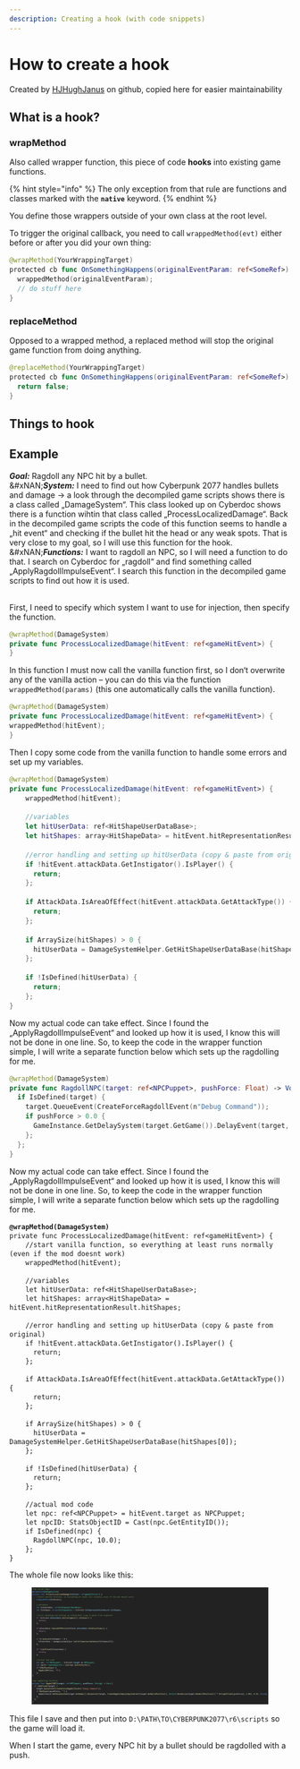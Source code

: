 ```yaml
---
description: Creating a hook (with code snippets)
---
```


# How to create a hook

Created by [HJHughJanus](https://github.com/HJHughJanus) on github, copied here for easier maintainability

## What is a hook?

### wrapMethod

Also called wrapper function, this piece of code **hooks** into existing game functions.&#x20;

{% hint style="info" %}
The only exception from that rule are functions and classes marked with the **`native`** keyword.
{% endhint %}

You define those wrappers outside of your own class at the root level.

To trigger the original callback, you need to call  `wrappedMethod(evt)` either before or after you did your own thing:

```swift
@wrapMethod(YourWrappingTarget)
protected cb func OnSomethingHappens(originalEventParam: ref<SomeRef>) -> Bool {
  wrappedMethod(originalEventParam);
  // do stuff here
}
```

### replaceMethod

Opposed to a wrapped method, a replaced method will stop the original game function from doing anything.

```swift
@replaceMethod(YourWrappingTarget)
protected cb func OnSomethingHappens(originalEventParam: ref<SomeRef>) -> Bool {
  return false;
}
```

## Things to hook

## **Example**

_**Goal:**_ Ragdoll any NPC hit by a bullet.\
&#xNAN;_**System:**_ I need to find out how Cyberpunk 2077 handles bullets and damage → a look through the decompiled game scripts shows there is a class called „DamageSystem“. This class looked up on Cyberdoc shows there is a function wihtin that class called „ProcessLocalizedDamage“. Back in the decompiled game scripts the code of this function seems to handle a „hit event“ and checking if the bullet hit the head or any weak spots. That is very close to my goal, so I will use this function for the hook.\
&#xNAN;_**Functions:**_ I want to ragdoll an NPC, so I will need a function to do that. I search on Cyberdoc for „ragdoll“ and find something called „ApplyRagdollImpulseEvent“. I search this function in the decompiled game scripts to find out how it is used.

\
First, I need to specify which system I want to use for injection, then specify the function.

```swift
@wrapMethod(DamageSystem)
private func ProcessLocalizedDamage(hitEvent: ref<gameHitEvent>) {
}
```

In this function I must now call the vanilla function first, so I don‘t overwrite any of the vanilla action – you can do this via the function `wrappedMethod(params)` (this one automatically calls the vanilla function).

```swift
@wrapMethod(DamageSystem)
private func ProcessLocalizedDamage(hitEvent: ref<gameHitEvent>) {
wrappedMethod(hitEvent);
}
```

Then I copy some code from the vanilla function to handle some errors and set up my variables.

```swift
@wrapMethod(DamageSystem)
private func ProcessLocalizedDamage(hitEvent: ref<gameHitEvent>) {
    wrappedMethod(hitEvent);
    
    //variables
    let hitUserData: ref<HitShapeUserDataBase>;
    let hitShapes: array<HitShapeData> = hitEvent.hitRepresentationResult.hitShapes;
    
    //error handling and setting up hitUserData (copy & paste from original)
    if !hitEvent.attackData.GetInstigator().IsPlayer() {
      return;
    };
    
    if AttackData.IsAreaOfEffect(hitEvent.attackData.GetAttackType()) {
      return;
    };
    
    if ArraySize(hitShapes) > 0 {
      hitUserData = DamageSystemHelper.GetHitShapeUserDataBase(hitShapes[0]);
    };
    
    if !IsDefined(hitUserData) {
      return;
    };
}

```

Now my actual code can take effect. Since I found the „ApplyRagdollImpulseEvent“ and looked up how it is used, I know this will not be done in one line. So, to keep the code in the wrapper function simple, I will write a separate function below which sets up the ragdolling for me.

```swift
@wrapMethod(DamageSystem)
private func RagdollNPC(target: ref<NPCPuppet>, pushForce: Float) -> Void {
  if IsDefined(target) {
    target.QueueEvent(CreateForceRagdollEvent(n"Debug Command"));
    if pushForce > 0.0 {
      GameInstance.GetDelaySystem(target.GetGame()).DelayEvent(target, CreateRagdollApplyImpulseEvent(target.GetWorldPosition(), Vector4.Normalize(target.GetWorldPosition()) * pushForce, 5.00), 0.10, false);
    };
  };
}
```

Now my actual code can take effect. Since I found the „ApplyRagdollImpulseEvent“ and looked up how it is used, I know this will not be done in one line. So, to keep the code in the wrapper function simple, I will write a separate function below which sets up the ragdolling for me.

<pre class="language-swift"><code class="lang-swift"><strong>@wrapMethod(DamageSystem)
</strong>private func ProcessLocalizedDamage(hitEvent: ref&#x3C;gameHitEvent>) {
    //start vanilla function, so everything at least runs normally (even if the mod doesnt work)
    wrappedMethod(hitEvent);
    
    //variables
    let hitUserData: ref&#x3C;HitShapeUserDataBase>;
    let hitShapes: array&#x3C;HitShapeData> = hitEvent.hitRepresentationResult.hitShapes;
    
    //error handling and setting up hitUserData (copy &#x26; paste from original)
    if !hitEvent.attackData.GetInstigator().IsPlayer() {
      return;
    };
    
    if AttackData.IsAreaOfEffect(hitEvent.attackData.GetAttackType()) {
      return;
    };
    
    if ArraySize(hitShapes) > 0 {
      hitUserData = DamageSystemHelper.GetHitShapeUserDataBase(hitShapes[0]);
    };
    
    if !IsDefined(hitUserData) {
      return;
    };

    //actual mod code
    let npc: ref&#x3C;NPCPuppet> = hitEvent.target as NPCPuppet;
    let npcID: StatsObjectID = Cast(npc.GetEntityID());
    if IsDefined(npc) {
      RagdollNPC(npc, 10.0);
    };
}
</code></pre>

The whole file now looks like this:

<figure><img src="../../../.gitbook/assets/create_a_hook_final_file" alt=""><figcaption></figcaption></figure>

This file I save and then put into `D:\PATH\TO\CYBERPUNK2077\r6\scripts` so the game will load it.&#x20;

When I start the game, every NPC hit by a bullet should be ragdolled with a push.
